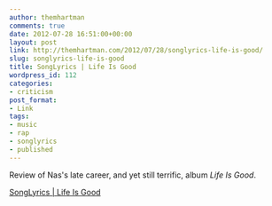 ```yaml
---
author: themhartman
comments: true
date: 2012-07-28 16:51:00+00:00
layout: post
link: http://themhartman.com/2012/07/28/songlyrics-life-is-good/
slug: songlyrics-life-is-good
title: SongLyrics | Life Is Good
wordpress_id: 112
categories:
- criticism
post_format:
- Link
tags:
- music
- rap
- songlyrics
- published
---
```


Review of Nas's late career, and yet still terrific, album _Life Is Good_.

[SongLyrics | Life Is Good](http://www.songlyrics.com/news/album-reviews/album-review-nas-life-is-good/)
